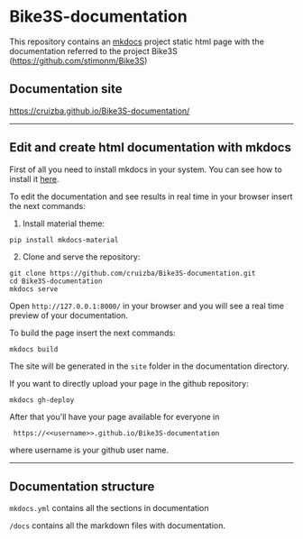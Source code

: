 # Bike3S-documentation
This repository contains an [mkdocs](https://www.mkdocs.org/) project static html page with the documentation referred to the project Bike3S (https://github.com/stimonm/Bike3S)

## Documentation site
https://cruizba.github.io/Bike3S-documentation/

---

## Edit and create html documentation with mkdocs

First of all you need to install mkdocs in your system. You can see how to install it [here](https://www.mkdocs.org/#manual-installation).

To edit the documentation and see results in real time in your browser insert the next commands:

1. Install material theme:
```
pip install mkdocs-material
```

2. Clone and serve the repository:
```
git clone https://github.com/cruizba/Bike3S-documentation.git
cd Bike3S-documentation
mkdocs serve
```

Open `http://127.0.0.1:8000/` in your browser and you will see a real time preview of your documentation.

To build the page insert the next commands:
```
mkdocs build
```

The site will be generated in the `site` folder in the documentation directory.

If you want to directly upload your page in the github repository:
```
mkdocs gh-deploy
```
After that you'll have your page available for everyone in

```
 https://<<username>>.github.io/Bike3S-documentation
```

where username is your github user name.

---

## Documentation structure

`mkdocs.yml` contains all the sections in documentation

`/docs` contains all the markdown files with documentation.






